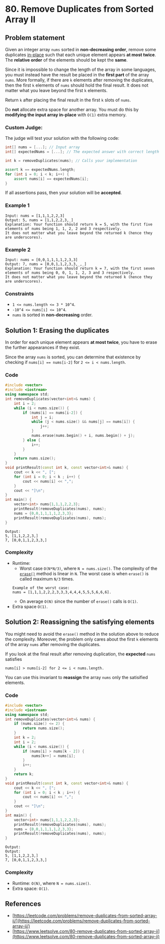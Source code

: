 # 80. Remove Duplicates from Sorted Array II

## Problem statement
Given an integer array `nums` sorted in **non-decreasing order**, remove some duplicates [in-place](https://en.wikipedia.org/wiki/In-place_algorithm) such that each unique element appears **at most twice**. The **relative order** of the elements should be kept the **same**.

Since it is impossible to change the length of the array in some languages, you must instead have the result be placed in the **first part** of the array `nums`. More formally, if there are `k` elements after removing the duplicates, then the first `k` elements of `nums` should hold the final result. It does not matter what you leave beyond the first `k` elements.

Return `k` after placing the final result in the first `k` slots of `nums`.

Do **not** allocate extra space for another array. You must do this by **modifying the input array in-place** with `O(1)` extra memory.

### Custom Judge:

The judge will test your solution with the following code:
```cpp
int[] nums = [...]; // Input array
int[] expectedNums = [...]; // The expected answer with correct length

int k = removeDuplicates(nums); // Calls your implementation

assert k == expectedNums.length;
for (int i = 0; i < k; i++) {
    assert nums[i] == expectedNums[i];
}
```
If all assertions pass, then your solution will be **accepted**.

### Example 1
```plain
Input: nums = [1,1,1,2,2,3]
Output: 5, nums = [1,1,2,2,3,_]
Explanation: Your function should return k = 5, with the first five elements of nums being 1, 1, 2, 2 and 3 respectively.
It does not matter what you leave beyond the returned k (hence they are underscores).
```
### Example 2
```plain
Input: nums = [0,0,1,1,1,1,2,3,3]
Output: 7, nums = [0,0,1,1,2,3,3,_,_]
Explanation: Your function should return k = 7, with the first seven elements of nums being 0, 0, 1, 1, 2, 3 and 3 respectively.
It does not matter what you leave beyond the returned k (hence they are underscores).
``` 

### Constraints
* `1 <= nums.length <= 3 * 10^4`.
* `-10^4 <= nums[i] <= 10^4`.
* `nums` is sorted in **non-decreasing** order.

## Solution 1: Erasing the duplicates
In order for each unique element appears **at most twice**, you have to erase the further appearances if they exist. 

Since the array `nums` is sorted, you can determine that existence by checking if `nums[i] == nums[i-2]` for `2 <= i < nums.length`. 

### Code
```cpp
#include <vector>
#include <iostream>
using namespace std;
int removeDuplicates(vector<int>& nums) {
    int i = 2;
    while (i < nums.size()) {
        if (nums[i] == nums[i-2]) {
            int j = i;
            while (j < nums.size() && nums[j] == nums[i]) {
                j++;
            }
            nums.erase(nums.begin() + i, nums.begin() + j);
        } else {
            i++;
        }
    }
    return nums.size();
}
void printResult(const int k, const vector<int>& nums) {
    cout << k << ", [";
    for (int i = 0; i < k ; i++) {
        cout << nums[i] << ",";
    }
    cout << "]\n";
}
int main() {
    vector<int> nums{1,1,1,2,2,3};
    printResult(removeDuplicates(nums), nums);
    nums = {0,0,1,1,1,1,2,3,3};
    printResult(removeDuplicates(nums), nums);
}
```
```plain
Output:
5, [1,1,2,2,3,]
7, [0,0,1,1,2,3,3,]
```
### Complexity
* Runtime: 
    * Worst case `O(N*N/3)`, where `N = nums.size()`. The complexity of the [`erase()`](https://en.cppreference.com/w/cpp/container/vector/erase) method is linear in `N`. The worst case is when `erase()` is called maximum `N/3` times.
    ```plain
    Example of the worst case:
    nums = [1,1,1,2,2,2,3,3,3,4,4,4,5,5,5,6,6,6].
    ```
    * On average `O(N)` since the number of `erase()` calls is `O(1)`.
* Extra space `O(1)`.

## Solution 2: Reassigning the satisfying elements
You might need to avoid the `erase()` method in the solution above to reduce the complexity. Moreover, the problem only cares about the first `k` elements of the array `nums` after removing the duplicates.

If you look at the final result after removing duplication, the **expected** `nums` satisfies 
```plain
nums[i] > nums[i-2] for 2 <= i < nums.length.
```
You can use this invariant to **reassign** the array `nums` only the satisified elements. 
### Code
```cpp
#include <vector>
#include <iostream>
using namespace std;
int removeDuplicates(vector<int>& nums) {
    if (nums.size() <= 2) {
        return nums.size(); 
    } 
    int k = 2; 
    int i = 2;
    while (i < nums.size()) {
        if (nums[i] > nums[k - 2]) {
            nums[k++] = nums[i];
        }
        i++;
    }
    return k;
}
void printResult(const int k, const vector<int>& nums) {
    cout << k << ", [";
    for (int i = 0; i < k ; i++) {
        cout << nums[i] << ",";
    }
    cout << "]\n";
}
int main() {
    vector<int> nums{1,1,1,2,2,3};
    printResult(removeDuplicates(nums), nums);
    nums = {0,0,1,1,1,1,2,3,3};
    printResult(removeDuplicates(nums), nums);
}
```
```plain
Output:
Output:
5, [1,1,2,2,3,]
7, [0,0,1,1,2,3,3,]
```
### Complexity
* Runtime: `O(N)`, where `N = nums.size()`.
* Extra space: `O(1)`.

## References
* [https://leetcode.com/problems/remove-duplicates-from-sorted-array-ii/](https://leetcode.com/problems/remove-duplicates-from-sorted-array-ii/)
* [https://www.leetsolve.com/80-remove-duplicates-from-sorted-array-ii](https://www.leetsolve.com/80-remove-duplicates-from-sorted-array-ii)